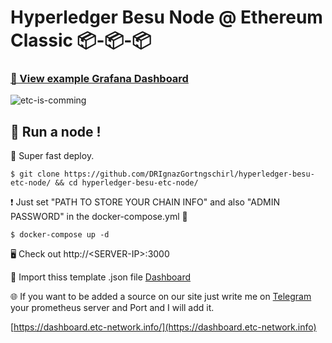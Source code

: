 # Hyperledger Besu Node @ Ethereum Classic 📦-📦-📦

### [👀 View example Grafana Dashboard](https://dashboard.etc-network.info/d/5S-6O8VZk/hyperledger-besu-nodes-at-ethereum-classic?orgId=1&refresh=5s)


![etc-is-comming](https://pics.mariomichel.com/7pgeu2.png)

## 🏃 Run a node !

🚀 Super fast deploy. 

```
$ git clone https://github.com/DRIgnazGortngschirl/hyperledger-besu-etc-node/ && cd hyperledger-besu-etc-node/
```

❗ Just set "PATH TO STORE YOUR CHAIN INFO" and also "ADMIN PASSWORD" in the docker-compose.yml 🐳

```
$ docker-compose up -d 
```

🖥 Check out http://\<SERVER-IP>:3000 

📝 Import thiss template .json file [Dashboard](https://gist.githubusercontent.com/DRIgnazGortngschirl/9e3fb514b80e0f906541c330f6dfa665/raw/3efb346e3c7a21301a7844dcf60bac6f6bd02392/gistfile1.txt)

🌐 If you want to be added a source on our site just write me on [Telegram](https:/t.me/MarioMichel) your prometheus server and Port and I will add it.

[https://dashboard.etc-network.info/](https://dashboard.etc-network.info)
